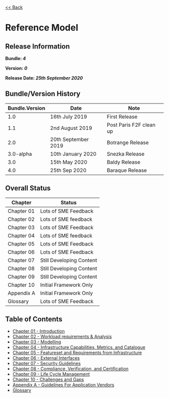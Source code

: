 [<< Back](https://cntt-n.github.io/CNTT/)
# Reference Model

<!--<p><span style="color: #ff0000;"><strong>** Note:</strong> This is a live (not released) document and is being updated regularly.</span></p>-->

## Release Information
**Bundle: _4_**

**Version: _0_**

**Release Date: _25th September 2020_**

## Bundle/Version History

| Bundle.Version    | Date                  | Note
| ---               | ---                   | ---                       |
| 1.0               | 16th July 2019        | First Release             |
| 1.1               | 2nd August 2019       | Post Paris F2F clean up   |
| 2.0               | 20th September 2019   | Botrange Release          |
| 3.0-alpha         | 10th January 2020     | Snezka Release            |
| 3.0               | 15th May 2020         | Baldy Release             |
| 4.0               | 25th Sep 2020         | Baraque Release           |


## Overall Status

| Chapter | Status |
| --- | --- |
| Chapter 01 | Lots of SME Feedback |
| Chapter 02 | Lots of SME feedback |
| Chapter 03 | Lots of SME Feedback |
| Chapter 04 | Lots of SME feedback |
| Chapter 05 | Lots of SME Feedback |
| Chapter 06 | Lots of SME Feedback |
| Chapter 07 | Still Developing Content |
| Chapter 08 | Still Developing Content |
| Chapter 09 | Still Developing Content |
| Chapter 10 | Initial Framework Only |
| Appendix A | Initial Framework Only |
| Glossary | Lots of SME Feedback |

## Table of Contents
* [Chapter 01 - Introduction](chapters/chapter01.md)
* [Chapter 02 - Workload requirements & Analysis](chapters/chapter02.md)
* [Chapter 03 - Modelling](chapters/chapter03.md)
* [Chapter 04 - Infrastructure Capabilities, Metrics, and Catalogue](chapters/chapter04.md)
* [Chapter 05 - Featureset and Requirements from Infrastructure](chapters/chapter05.md)
* [Chapter 06 - External Interfaces](chapters/chapter06.md)
* [Chapter 07 - Security Guidelines](chapters/chapter07.md)
* [Chapter 08 - Compliance, Verification, and Certification](chapters/chapter08.md)
* [Chapter 09 - Life Cycle Management](chapters/chapter09.md)
* [Chapter 10 - Challenges and Gaps](chapters/chapter10.md)
* [Appendix A - Guidelines For Application Vendors](chapters/appendix-a.md)
* [Glossary](../tech/glossary.md)
